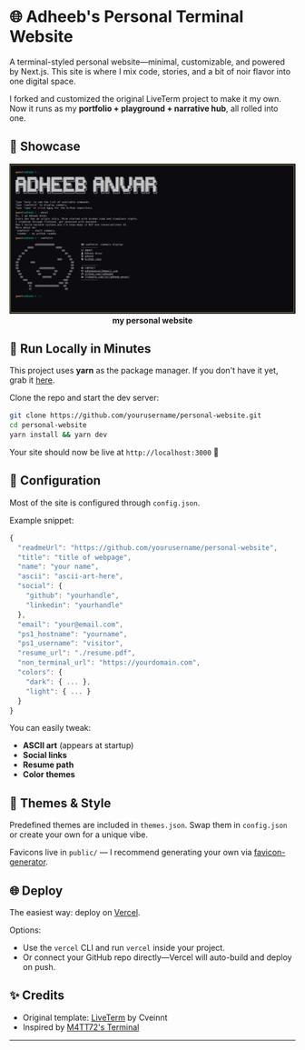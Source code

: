 # 🌐 Adheeb's Personal Terminal Website

A terminal-styled personal website—minimal, customizable, and powered by Next.js. This site is where I mix code, stories, and a bit of noir flavor into one digital space.

I forked and customized the original LiveTerm project to make it my own. Now it runs as my **portfolio + playground + narrative hub**, all rolled into one.

## 📸 Showcase

<p align="center">
<img src="./demo/adheebanvar.png" width="600"><br>
<strong>my personal website</a></strong>
</p>

## 🚀 Run Locally in Minutes

This project uses **yarn** as the package manager. If you don't have it yet, grab it [here](https://classic.yarnpkg.com/lang/en/docs/install/).

Clone the repo and start the dev server:

```bash
git clone https://github.com/yourusername/personal-website.git
cd personal-website
yarn install && yarn dev
```

Your site should now be live at `http://localhost:3000` 🎉

## 📄 Configuration

Most of the site is configured through `config.json`.

Example snippet:

```javascript
{
  "readmeUrl": "https://github.com/yourusername/personal-website",
  "title": "title of webpage",
  "name": "your name",
  "ascii": "ascii-art-here",
  "social": {
    "github": "yourhandle",
    "linkedin": "yourhandle"
  },
  "email": "your@email.com",
  "ps1_hostname": "yourname",
  "ps1_username": "visitor",
  "resume_url": "./resume.pdf",
  "non_terminal_url": "https://yourdomain.com",
  "colors": {
    "dark": { ... },
    "light": { ... }
  }
}
```

You can easily tweak:

- **ASCII art** (appears at startup)
- **Social links**
- **Resume path**
- **Color themes**

## 🎨 Themes & Style

Predefined themes are included in `themes.json`. Swap them in `config.json` or create your own for a unique vibe.

Favicons live in `public/` — I recommend generating your own via [favicon-generator](https://favicon.io/).

## 🌐 Deploy

The easiest way: deploy on [Vercel](https://vercel.com/).

Options:

- Use the `vercel` CLI and run `vercel` inside your project.
- Or connect your GitHub repo directly—Vercel will auto-build and deploy on push.

## ✨ Credits

- Original template: [LiveTerm](https://github.com/Cveinnt/LiveTerm) by Cveinnt
- Inspired by [M4TT72's Terminal](https://github.com/m4tt72/terminal)

---
